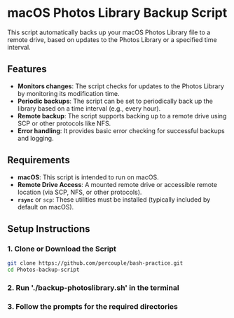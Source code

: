 # macOS Photos Library Backup Script

This script automatically backs up your macOS Photos Library file to a remote drive, based on updates to the Photos Library or a specified time interval.

## Features
- **Monitors changes**: The script checks for updates to the Photos Library by monitoring its modification time.
- **Periodic backups**: The script can be set to periodically back up the library based on a time interval (e.g., every hour).
- **Remote backup**: The script supports backing up to a remote drive using SCP or other protocols like NFS.
- **Error handling**: It provides basic error checking for successful backups and logging.

## Requirements
- **macOS**: This script is intended to run on macOS.
- **Remote Drive Access**: A mounted remote drive or accessible remote location (via SCP, NFS, or other protocols).
- **`rsync`** or `scp`: These utilities must be installed (typically included by default on macOS).

## Setup Instructions

### 1. Clone or Download the Script

```bash
git clone https://github.com/percouple/bash-practice.git
cd Photos-backup-script
```

### 2. Run './backup-photoslibrary.sh' in the terminal 

### 3. Follow the prompts for the required directories
